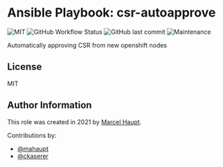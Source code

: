 # Ansible Playbook: csr-autoapprove

![MIT](https://img.shields.io/badge/license-MIT-brightgreen.svg?style=flat-square)
![GitHub Workflow Status](https://img.shields.io/github/workflow/status/gepaplexx/playbook-csr-autoapprove/Main?style=flat-square)
![GitHub last commit](https://img.shields.io/github/last-commit/gepaplexx/playbook-csr-autoapprove?style=flat-square)
![Maintenance](https://img.shields.io/maintenance/yes/2022?style=flat-square)

Automatically approving CSR from new openshift nodes

## License

MIT

## Author Information

This role was created in 2021 by [Marcel Haupt](https://ehaupt.de/).

Contributions by:

- [@mahaupt](https://github.com/mahaupt)
- [@ckaserer](https://github.com/ckaserer)
